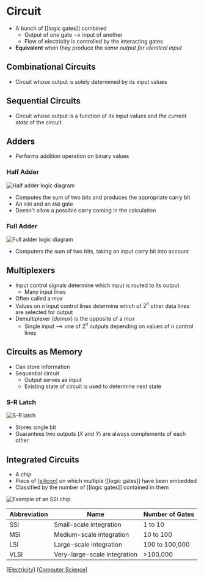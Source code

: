 # Circuit

- A bunch of [[logic gates]] combined
  - Output of one gate --> input of another
  - Flow of electricity is controlled by the interacting gates
- **Equivalent** when they produce the *same output for identical input*

## Combinational Circuits

- Circuit whose output is solely determined by its input values

## Sequential Circuits

- Circuit whose output is a function of its input values and _the current state_ of the circuit

## Adders

- Performs addition operation on binary values

### Half Adder

![Half adder logic diagram](/assets/second-brain/2020-09-26-18-12-29.png)

- Computes the sum of two bits and produces the appropriate carry bit
- An `XOR` and an `AND` gate
- Doesn't allow a possible carry coming in the calculation

### Full Adder

![Full adder logic diagram](/assets/second-brain/2020-09-26-18-14-14.png)

- Computers the sum of two bits, taking an input carry bit into account

## Multiplexers

- Input control signals determine which input is routed to its output
  - Many input lines
- Often called a _mux_
- Values on $n$ input control lines determine which of $2^n$ other data lines are selected for output
- Demultiplexer (_demux_) is the opposite of a _mux_
  - Single input --> one of $2^n$ outputs depending on values of $n$ control lines

## Circuits as Memory

- Can store information
- Sequential circuit
  - Output serves as input
  - Existing state of circuit is used to determine next state

### S-R Latch

![S-R latch](assets/second-brain/2020-09-26-19-05-27.png)

- Stores single bit
- Guarantees two outputs ($X$ and $Y$) are always complements of each other

## Integrated Circuits

- A _chip_
- Piece of [[silicon]] on which multiple [[logic gates]] have been embedded
- Classified by the number of [[logic gates]] contained in them

![Example of an SSI chip](/assets/second-brain/2020-09-26-19-23-58.png)

| Abbreviation | Name                         | Number of Gates |
| ------------ | ---------------------------- | --------------- |
| SSI          | Small-scale integration      | 1 to 10         |
| MSI          | Medium-scale integration     | 10 to 100       |
| LSI          | Large-scale integration      | 100 to 100,000  |
| VLSI         | Very-large-scale integration | >100,000        |

[[Electricity]] [[Computer Science]]

[//begin]: # "Autogenerated link references for markdown compatibility"
[silicon]: silicon "Silicon"
[Electricity]: electricity "Electricity"
[Computer Science]: computer-science "Computer Science"
[//end]: # "Autogenerated link references"